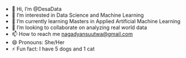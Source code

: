 - 👋 Hi, I’m @DesaData
- 👀 I’m interested in Data Science and Machine Learning
- 🌱 I’m currently learning Masters in Applied Artificial Machine Learning
- 💞️ I’m looking to collaborate on analyzing real world data
- 📫 How to reach me nagadyansuutwa@gmail.com
- 😄 Pronouns: She/Her
- ⚡ Fun fact: I have 5 dogs and 1 cat

<!---
DesaData/DesaData is a ✨ special ✨ repository because its `README.md` (this file) appears on your GitHub profile.
You can click the Preview link to take a look at your changes.
--->

